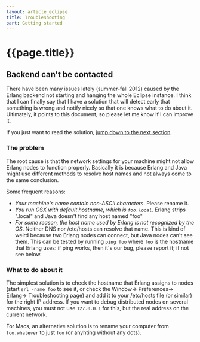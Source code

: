 ```yaml
---
layout: article_eclipse
title: Troubleshooting
part: Getting started
---
```


# {{page.title}} 

## Backend can't be contacted

There have been many issues lately (summer-fall 2012) caused by the Erlang backend not starting and hanging the whole Eclipse instance. I think that I can finally say that I have a solution that will detect early that something is wrong and notify nicely so that one knows what to do about it. Ultimately, it points to this document, so please let me know if I can improve it.

If you just want to read the solution, [jump down to the next section](#fix).

### The problem

The root cause is that the network settings for your machine might not allow Erlang nodes to function properly. Basically it is because Erlang and Java might use different methods to resolve host names and not always come to the same conclusion.

Some frequent reasons:

* _Your machine's name contain non-ASCII characters_. Please rename it.
* _You run OSX with default hostname, which is `foo.local`_. Erlang strips ".local" and Java doesn't find any host named "foo"
* _For some reason, the host name used by Erlang is not recognized by the OS_. Neither DNS nor /etc/hosts can resolve that name. This is kind of weird because two Erlang nodes can connect, but Java nodes can't see them. This can be tested by running `ping foo` where `foo` is the hostname that Erlang uses: if ping works, then it's our bug, please report it; if not see below.

### What to do about it 
<a name='fix'></a>

The simplest solution is to check the hostname that Erlang assigns to nodes (start `erl -name foo` to see it, or check the Window&rarr; Preferences&rarr; Erlang&rarr; Troubleshooting page) and add it to your /etc/hosts file (or similar) for the right IP address. If you want to debug distributed nodes on several machines, you must not use `127.0.0.1` for this, but the real address on the current network.

For Macs, an alternative solution is to rename your computer from `foo.whatever` to just `foo` (or anyhting without any dots).
